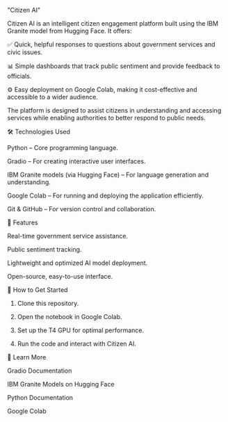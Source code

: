 "Citizen AI"

Citizen AI is an intelligent citizen engagement platform built using the IBM Granite model from Hugging Face. It offers:

✅ Quick, helpful responses to questions about government services and civic issues.

📊 Simple dashboards that track public sentiment and provide feedback to officials.

⚙️ Easy deployment on Google Colab, making it cost-effective and accessible to a wider audience.


The platform is designed to assist citizens in understanding and accessing services while enabling authorities to better respond to public needs.

🛠 Technologies Used

Python – Core programming language.

Gradio – For creating interactive user interfaces.

IBM Granite models (via Hugging Face) – For language generation and understanding.

Google Colab – For running and deploying the application efficiently.

Git & GitHub – For version control and collaboration.


🚀 Features

Real-time government service assistance.

Public sentiment tracking.

Lightweight and optimized AI model deployment.

Open-source, easy-to-use interface.


📂 How to Get Started

1. Clone this repository.


2. Open the notebook in Google Colab.


3. Set up the T4 GPU for optimal performance.


4. Run the code and interact with Citizen AI.



📖 Learn More

Gradio Documentation

IBM Granite Models on Hugging Face

Python Documentation

Google Colab
